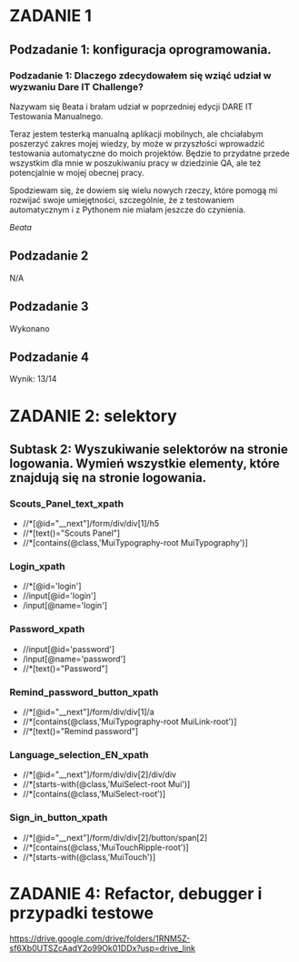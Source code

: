 # ZADANIE 1
## Podzadanie 1: konfiguracja oprogramowania.
### Podzadanie 1: Dlaczego zdecydowałem się wziąć udział w wyzwaniu Dare IT Challenge?

Nazywam się Beata i brałam udział w poprzedniej edycji DARE IT Testowania Manualnego.

Teraz jestem testerką manualną aplikacji mobilnych, ale chciałabym poszerzyć zakres mojej wiedzy, by może w przyszłości wprowadzić testowania automatyczne do moich projektów. Będzie to przydatne przede wszystkim dla mnie w poszukiwaniu pracy w dziedzinie QA, ale też potencjalnie w mojej obecnej pracy.

Spodziewam się, że dowiem się wielu nowych rzeczy, które pomogą mi rozwijać swoje umiejętności, szczególnie, że z testowaniem automatycznym i z Pythonem nie miałam jeszcze do czynienia.

*Beata*


## Podzadanie 2
N/A


## Podzadanie 3
Wykonano

## Podzadanie 4

Wynik: 13/14


# ZADANIE 2: selektory


## Subtask 2: Wyszukiwanie selektorów na stronie logowania. Wymień wszystkie elementy, które znajdują się na stronie logowania.


### Scouts_Panel_text_xpath
* //*[@id="__next"]/form/div/div[1]/h5
* //*[text()="Scouts Panel"]
* //*[contains(@class,'MuiTypography-root MuiTypography')]


### Login_xpath
* //*[@id='login']
* //input[@id='login']
* /input[@name='login']


### Password_xpath
* //input[@id='password']
* /input[@name='password']
* //*[text()="Password"]
  

### Remind_password_button_xpath
* //*[@id="__next"]/form/div/div[1]/a
* //*[contains(@class,'MuiTypography-root MuiLink-root')]
* //*[text()="Remind password"]


### Language_selection_EN_xpath
* //*[@id="__next"]/form/div/div[2]/div/div
* //*[starts-with(@class,'MuiSelect-root Mui')]
* //*[contains(@class,'MuiSelect-root')]

  
### Sign_in_button_xpath
* //*[@id="__next"]/form/div/div[2]/button/span[2]
* //*[contains(@class,'MuiTouchRipple-root')]
* //*[starts-with(@class,'MuiTouch')]

# ZADANIE 4: Refactor, debugger i przypadki testowe

https://drive.google.com/drive/folders/1RNM5Z-sf6Xb0UTSZcAadY2o99Ok01DDx?usp=drive_link